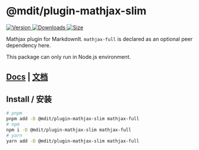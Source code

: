 # @mdit/plugin-mathjax-slim

[![Version](https://img.shields.io/npm/v/@mdit/plugin-mathjax-slim.svg?style=flat-square&logo=npm) ![Downloads](https://img.shields.io/npm/dm/@mdit/plugin-mathjax-slim.svg?style=flat-square&logo=npm) ![Size](https://img.shields.io/bundlephobia/min/@mdit/plugin-mathjax-slim?style=flat-square&logo=npm)](https://www.npmjs.com/package/@mdit/plugin-mathjax-slim)

Mathjax plugin for MarkdownIt. `mathjax-full` is declared as an optional peer dependency here.

This package can only run in Node.js environment.

## [Docs](https://mdit-plugins.github.io/mathjax.html) | [文档](https://mdit-plugins.github.io/zh/mathjax.html)

## Install / 安装

```bash
# pnpm
pnpm add -D @mdit/plugin-mathjax-slim mathjax-full
# npm
npm i -D @mdit/plugin-mathjax-slim mathjax-full
# yarn
yarn add -D @mdit/plugin-mathjax-slim mathjax-full
```
